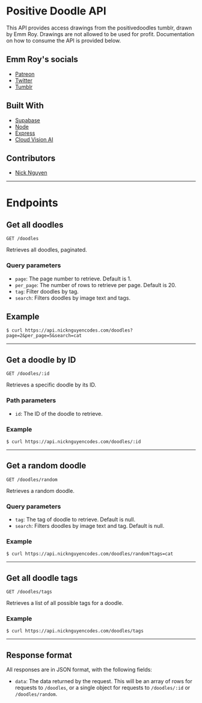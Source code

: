 # Positive Doodle API

This API provides access drawings from the positivedoodles tumblr, drawn by Emm Roy. Drawings are not allowed to be used for profit. Documentation on how to consume the API is provided below.

## Emm Roy's socials
 - [Patreon](https://www.patreon.com/emmnotemma)
 - [Twitter](https://twitter.com/emmnotemma)
 - [Tumblr](https://positivedoodles.tumblr.com/)

## Built With
 - [Supabase](https://supabase.com/)
 - [Node](https://nodejs.org/en/)
 - [Express](https://expressjs.com/)
 - [Cloud Vision AI](https://cloud.google.com/vision)

## Contributors 
 - [Nick Nguyen](https://github.com/nguyennick197)

---

# Endpoints

## Get all doodles        

`GET /doodles`

Retrieves all doodles, paginated.

### Query parameters

- `page`: The page number to retrieve. Default is 1.
- `per_page`: The number of rows to retrieve per page. Default is 20.
- `tag`: Filter doodles by tag.
- `search`: Filters doodles by image text and tags.

## Example

`$ curl https://api.nicknguyencodes.com/doodles?page=2&per_page=5&search=cat`

---

## Get a doodle by ID

`GET /doodles/:id`

Retrieves a specific doodle by its ID.

### Path parameters

- `id`: The ID of the doodle to retrieve.

### Example

`$ curl https://api.nicknguyencodes.com/doodles/:id`

---

## Get a random doodle

`GET /doodles/random`

Retrieves a random doodle.

### Query parameters

- `tag`: The tag of doodle to retrieve. Default is null.
- `search`: Filters doodles by image text and tag. Default is null.

### Example

`$ curl https://api.nicknguyencodes.com/doodles/random?tags=cat`

---

## Get all doodle tags

`GET /doodles/tags`

Retrieves a list of all possible tags for a doodle.

### Example

`$ curl https://api.nicknguyencodes.com/doodles/tags`

---

## Response format

All responses are in JSON format, with the following fields:

- `data`: The data returned by the request. This will be an array of rows for requests to `/doodles`, or a single object for requests to `/doodles/:id` or `/doodles/random`.


